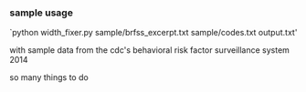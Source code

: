 ### sample usage
`python width_fixer.py sample/brfss_excerpt.txt sample/codes.txt output.txt'

with sample data from the cdc's behavioral risk factor surveillance system 2014

so many things to do
